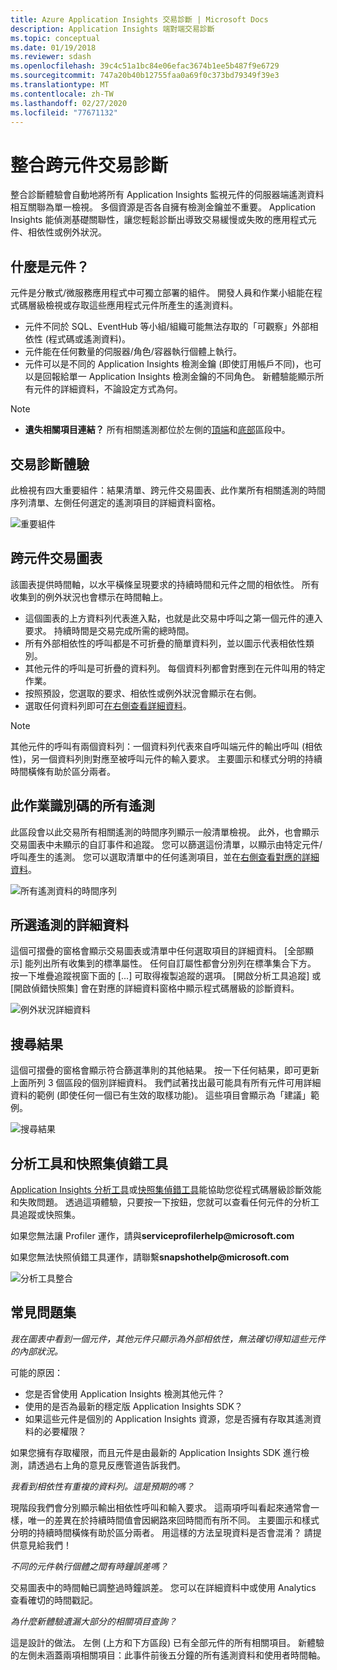 ```yaml
---
title: Azure Application Insights 交易診斷 | Microsoft Docs
description: Application Insights 端對端交易診斷
ms.topic: conceptual
ms.date: 01/19/2018
ms.reviewer: sdash
ms.openlocfilehash: 39c4c51a1bc84e06efac3674b1ee5b487f9e6729
ms.sourcegitcommit: 747a20b40b12755faa0a69f0c373bd79349f39e3
ms.translationtype: MT
ms.contentlocale: zh-TW
ms.lasthandoff: 02/27/2020
ms.locfileid: "77671132"
---
```

# <a name="unified-cross-component-transaction-diagnostics"></a>整合跨元件交易診斷

整合診斷體驗會自動地將所有 Application Insights 監視元件的伺服器端遙測資料相互關聯為單一檢視。 多個資源是否各自擁有檢測金鑰並不重要。 Application Insights 能偵測基礎關聯性，讓您輕鬆診斷出導致交易緩慢或失敗的應用程式元件、相依性或例外狀況。

## <a name="what-is-a-component"></a>什麼是元件？

元件是分散式/微服務應用程式中可獨立部署的組件。 開發人員和作業小組能在程式碼層級檢視或存取這些應用程式元件所產生的遙測資料。

* 元件不同於 SQL、EventHub 等小組/組織可能無法存取的「可觀察」外部相依性 (程式碼或遙測資料)。
* 元件能在任何數量的伺服器/角色/容器執行個體上執行。
* 元件可以是不同的 Application Insights 檢測金鑰 (即使訂用帳戶不同)，也可以是回報給單一 Application Insights 檢測金鑰的不同角色。 新體驗能顯示所有元件的詳細資料，不論設定方式為何。

> [!NOTE]
> * **遺失相關項目連結？** 所有相關遙測都位於左側的[頂端](#cross-component-transaction-chart)和[底部](#all-telemetry-with-this-operation-id)區段中。 

## <a name="transaction-diagnostics-experience"></a>交易診斷體驗
此檢視有四大重要組件：結果清單、跨元件交易圖表、此作業所有相關遙測的時間序列清單、左側任何選定的遙測項目的詳細資料窗格。

![重要組件](media/transaction-diagnostics/4partsCrossComponent.png)

## <a name="cross-component-transaction-chart"></a>跨元件交易圖表

該圖表提供時間軸，以水平橫條呈現要求的持續時間和元件之間的相依性。 所有收集到的例外狀況也會標示在時間軸上。

* 這個圖表的上方資料列代表進入點，也就是此交易中呼叫之第一個元件的連入要求。 持續時間是交易完成所需的總時間。
* 所有外部相依性的呼叫都是不可折疊的簡單資料列，並以圖示代表相依性類別。
* 其他元件的呼叫是可折疊的資料列。 每個資料列都會對應到在元件叫用的特定作業。
* 按照預設，您選取的要求、相依性或例外狀況會顯示在右側。
* 選取任何資料列即可[在右側查看詳細資料](#details-of-the-selected-telemetry)。 

> [!NOTE]
> 其他元件的呼叫有兩個資料列：一個資料列代表來自呼叫端元件的輸出呼叫 (相依性)，另一個資料列則對應至被呼叫元件的輸入要求。 主要圖示和樣式分明的持續時間橫條有助於區分兩者。

## <a name="all-telemetry-with-this-operation-id"></a>此作業識別碼的所有遙測

此區段會以此交易所有相關遙測的時間序列顯示一般清單檢視。 此外，也會顯示交易圖表中未顯示的自訂事件和追蹤。 您可以篩選這份清單，以顯示由特定元件/呼叫產生的遙測。 您可以選取清單中的任何遙測項目，並在[右側查看對應的詳細資料](#details-of-the-selected-telemetry)。

![所有遙測資料的時間序列](media/transaction-diagnostics/allTelemetryDrawerOpened.png)

## <a name="details-of-the-selected-telemetry"></a>所選遙測的詳細資料

這個可摺疊的窗格會顯示交易圖表或清單中任何選取項目的詳細資料。 [全部顯示] 能列出所有收集到的標準屬性。 任何自訂屬性都會分別列在標準集合下方。 按一下堆疊追蹤視窗下面的 [...] 可取得複製追蹤的選項。 [開啟分析工具追蹤] 或 [開啟偵錯快照集] 會在對應的詳細資料窗格中顯示程式碼層級的診斷資料。

![例外狀況詳細資料](media/transaction-diagnostics/exceptiondetail.png)

## <a name="search-results"></a>搜尋結果

這個可摺疊的窗格會顯示符合篩選準則的其他結果。 按一下任何結果，即可更新上面所列 3 個區段的個別詳細資料。 我們試著找出最可能具有所有元件可用詳細資料的範例 (即使任何一個已有生效的取樣功能)。 這些項目會顯示為「建議」範例。

![搜尋結果](media/transaction-diagnostics/searchResults.png)

## <a name="profiler-and-snapshot-debugger"></a>分析工具和快照集偵錯工具

[Application Insights 分析工具](../../azure-monitor/app/profiler.md)或[快照集偵錯工具](snapshot-debugger.md)能協助您從程式碼層級診斷效能和失敗問題。 透過這項體驗，只要按一下按鈕，您就可以查看任何元件的分析工具追蹤或快照集。

如果您無法讓 Profiler 運作，請與**serviceprofilerhelp\@microsoft.com**

如果您無法快照偵錯工具運作，請聯繫**snapshothelp\@microsoft.com**

![分析工具整合](media/transaction-diagnostics/profilerTraces.png)

## <a name="faq"></a>常見問題集

*我在圖表中看到一個元件，其他元件只顯示為外部相依性，無法確切得知這些元件的內部狀況。*

可能的原因：

* 您是否曾使用 Application Insights 檢測其他元件？
* 使用的是否為最新的穩定版 Application Insights SDK？
* 如果這些元件是個別的 Application Insights 資源，您是否擁有存取其遙測資料的必要權限？

如果您擁有存取權限，而且元件是由最新的 Application Insights SDK 進行檢測，請透過右上角的意見反應管道告訴我們。

*我看到相依性有重複的資料列。這是預期的嗎？*

現階段我們會分別顯示輸出相依性呼叫和輸入要求。 這兩項呼叫看起來通常會一樣，唯一的差異在於持續時間值會因網路來回時間而有所不同。 主要圖示和樣式分明的持續時間橫條有助於區分兩者。 用這樣的方法呈現資料是否會混淆？ 請提供意見給我們！

*不同的元件執行個體之間有時鐘誤差嗎？*

交易圖表中的時間軸已調整過時鐘誤差。 您可以在詳細資料中或使用 Analytics 查看確切的時間戳記。

*為什麼新體驗遺漏大部分的相關項目查詢？*

這是設計的做法。 左側 (上方和下方區段) 已有全部元件的所有相關項目。 新體驗的左側未涵蓋兩項相關項目：此事件前後五分鐘的所有遙測資料和使用者時間軸。
